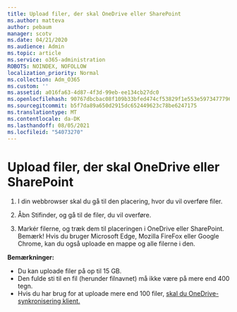 ```yaml
---
title: Upload filer, der skal OneDrive eller SharePoint
ms.author: matteva
author: pebaum
manager: scotv
ms.date: 04/21/2020
ms.audience: Admin
ms.topic: article
ms.service: o365-administration
ROBOTS: NOINDEX, NOFOLLOW
localization_priority: Normal
ms.collection: Adm_O365
ms.custom: ''
ms.assetid: a016fa63-4d87-4f3d-99eb-ee134cb27dc0
ms.openlocfilehash: 90767dbcbac08f109b33bfed474cf53829f1e553e5973477796b951acf5c8d28
ms.sourcegitcommit: b5f7da89a650d2915dc652449623c78be6247175
ms.translationtype: MT
ms.contentlocale: da-DK
ms.lasthandoff: 08/05/2021
ms.locfileid: "54073270"
---
```

# <a name="upload-files-to-onedrive-or-sharepoint"></a>Upload filer, der skal OneDrive eller SharePoint

1. I din webbrowser skal du gå til den placering, hvor du vil overføre filer.
    
2. Åbn Stifinder, og gå til de filer, du vil overføre.
    
3. Markér filerne, og træk dem til placeringen i OneDrive eller SharePoint. Bemærk! Hvis du bruger Microsoft Edge, Mozilla FireFox eller Google Chrome, kan du også uploade en mappe og alle filerne i den.
    
**Bemærkninger:**
- Du kan uploade filer på op til 15 GB. 
- Den fulde sti til en fil (herunder filnavnet) må ikke være på mere end 400 tegn. 
- Hvis du har brug for at uploade mere end 100 filer, [skal du OneDrive-synkronisering klient.](https://go.microsoft.com/fwlink/?linkid=866427) 
  

